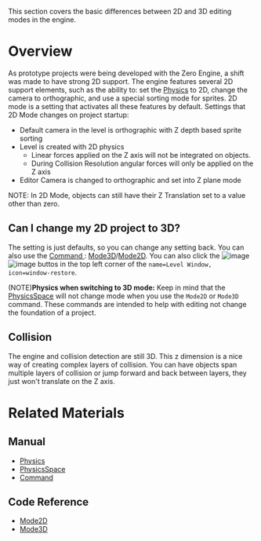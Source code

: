 This section covers the basic differences between 2D and 3D editing modes in the engine.

 # Overview
As prototype projects were being developed with the Zero Engine, a shift was made to have strong 2D support. The engine features several 2D support elements, such as the ability to: set the [Physics](https://github.com/zeroengineteam/ZeroDocs/blob/master/zero_editor_documentation/zeromanual/physics.markdown) to 2D, change the camera to orthographic, and use a special sorting mode for sprites. 2D mode is a setting that activates all these features by default.
Settings that 2D Mode changes on project startup:
* Default camera in the level is orthographic with Z depth based sprite sorting
* Level is created with 2D physics
  * Linear forces applied on the Z axis will not be integrated on objects.
  * During Collision Resolution angular forces will only be applied on the Z axis
* Editor Camera is changed to orthographic and set into Z plane mode

NOTE: In 2D Mode, objects can still have their Z Translation set to a value other than zero.

 ## Can I change my 2D project to 3D?


The setting is just defaults, so you can change any setting back. You can also use the [Command ](https://github.com/zeroengineteam/ZeroDocs/blob/master/zero_editor_documentation/ZeroManual/Editor/EditorCommands/Commands.markdown) : [Mode3D](https://github.com/zeroengineteam/ZeroDocs/blob/master/code_reference/command_reference.markdown#mode3d)/[Mode2D](https://github.com/zeroengineteam/ZeroDocs/blob/master/code_reference/command_reference.markdown#mode2d). You can also click the ![image](https://media.githubusercontent.com/media/zeroengineteam/ZeroFiles/master/doc_files/47018.png) ![image](https://media.githubusercontent.com/media/zeroengineteam/ZeroFiles/master/doc_files/47020.png) buttos in the top left corner of the `name=Level Window, icon=window-restore`.

(NOTE)**Physics when switching to 3D mode:** Keep in mind that the  [PhysicsSpace](https://github.com/zeroengineteam/ZeroDocs/blob/master/zero_editor_documentation/zeromanual/physics/physicsspace.markdown)  will not change mode when you use the `Mode2D` or `Mode3D` command. These commands are intended to help with editing not change the foundation of a project.


 ## Collision
The engine and collision detection are still 3D. This z dimension is a nice way of creating complex layers of collision. You can have objects span multiple layers of collision or jump forward and back between layers, they just won't translate on the Z axis.

 # Related Materials
 ## Manual
- [Physics](https://github.com/zeroengineteam/ZeroDocs/blob/master/zero_editor_documentation/zeromanual/physics.markdown)
- [PhysicsSpace](https://github.com/zeroengineteam/ZeroDocs/blob/master/zero_editor_documentation/zeromanual/physics/physicsspace.markdown)
- [Command ](https://github.com/zeroengineteam/ZeroDocs/blob/master/zero_editor_documentation/ZeroManual/Editor/EditorCommands/Commands.markdown)
 ## Code Reference
- [Mode2D](https://github.com/zeroengineteam/ZeroDocs/blob/master/code_reference/command_reference.markdown#mode2d)
- [Mode3D](https://github.com/zeroengineteam/ZeroDocs/blob/master/code_reference/command_reference.markdown#mode3d) 

 